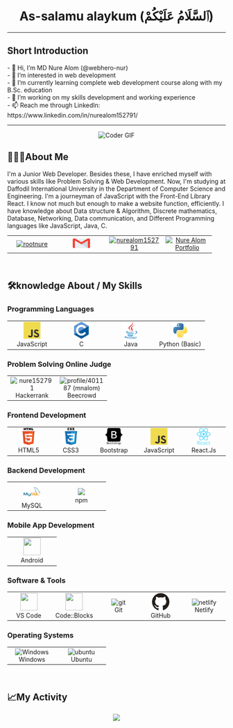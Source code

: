 <h1 align="center">As-salamu alaykum (ٱلسَّلَامُ عَلَيْكُمْ)</h1>
<hr />
<h2>Short Introduction</h2>
- 👋 Hi, I’m MD Nure Alom (@webhero-nur)<br />
- 👀 I’m interested in web development<br />
- 🌱 I’m currently learning complete web development course along with my B.Sc. education<br />
- 💞️ I’m working on my skills development and working experience<br />
- 📫 Reach me through LinkedIn: https://www.linkedin.com/in/nurealom152791/<br />
<hr />
<!---
webhero-nur/webhero-nur is a ✨ special ✨ repository because its `README.md` (this file) appears on your GitHub profile.
You can click the Preview link to take a look at your changes.
--->


<div align="center">
  <img src="https://media.giphy.com/media/SWoSkN6DxTszqIKEqv/giphy.gif" alt="Coder GIF" width="300px"/>
</div>

<h2>👨🏽‍💻About Me </h2>

<p>I'm a Junior Web Developer. Besides these, I have enriched myself with various skills like Problem Solving & Web Development. Now, I'm studying at Daffodil International University in the Department of Computer Science and Engineering. I'm a journeyman of JavaScript with the Front-End Library React. I know not much but enough to make a website function, efficiently. I have knowledge about Data structure & Algorithm, Discrete mathematics, Database, Networking, Data communication, and Different Programming languages like JavaScript, Java, C.</p>

<table>
  <tr >
    <td align="center" width="100">
      <a href="https://www.facebook.com/rootnure">
        <img src="https://raw.githubusercontent.com/rahuldkjain/github-profile-readme-generator/master/src/images/icons/Social/facebook.svg" alt="rootnure" height="30" width="40"/>
      </a>
    </td>
    <td align="center" width="100">
      <a href="mailto:nurealom522@gmail.com">
        <img src="https://github.com/SatYu26/SatYu26/blob/master/Assets/Gmail.svg" alt="nurealom522" height="30" width="40"/>
      </a>
    </td>
    <td align="center" width="100">
      <a href="https://www.linkedin.com/in/nurealom152791/">
        <img src="https://raw.githubusercontent.com/rahuldkjain/github-profile-readme-generator/master/src/images/icons/Social/linked-in-alt.svg" alt="nurealom152791" height="30" width="40" />
      </a>
    </td>
    <td align="center" width="100">
      <a href="https://webhero-nur.github.io/developer-portfolio/">
        <img src="https://img.icons8.com/bubbles/50/000000/web.png" alt="Nure Alom Portfolio" height="30" width="30"/>
      </a>
    </td>
  </tr>
</table>
<br>

<h2>🛠️knowledge About / My Skills</h2>

### Programming Languages

<table>
  <tr>
    <td align="center" width="100">
      <img src="https://raw.githubusercontent.com/devicons/devicon/master/icons/javascript/javascript-original.svg" alt="javascript" width="40" height="40"/>
      <br>JavaScript
    </td>
    <td align="center" width="100">
      <img src="https://raw.githubusercontent.com/devicons/devicon/master/icons/c/c-original.svg" alt="c" width="40" height="40"/>
      <br>C
    </td>
    <td align="center" width="100">
      <img src="https://raw.githubusercontent.com/devicons/devicon/master/icons/java/java-original.svg" alt="java" width="40" height="40"/>
      <br>Java
    </td>
    <td align="center" width="100">
      <img src="https://raw.githubusercontent.com/devicons/devicon/master/icons/python/python-original.svg" alt="python" width="40" height="40"/>
      <br>Python (Basic)
    </td>
  </tr>
</table>


### Problem Solving Online Judge

<table>
  <tr>
    <td align="center" width="100">
      <img src="https://raw.githubusercontent.com/rahuldkjain/github-profile-readme-generator/master/src/images/icons/Social/hackerrank.svg" alt="nure152791" height="30" width="40" />
      <br>Hackerrank
    </td>
    <td align="center" width="100">
      <img src="https://www.beecrowd.com.br/judge/img/5.0/logo-beecrowd.png" alt="profile/401187 (mnalom)" height="30" width="40" />
      <br>Beecrowd
    </td>
  </tr>
</table>

### Frontend Development

<table>
  <tr>
  <td align="center" width="100">
      <img src="https://raw.githubusercontent.com/devicons/devicon/master/icons/html5/html5-original-wordmark.svg" alt="html5" width="40" height="40"/>
      <br>HTML5
    </td>
    <td align="center" width="100">
      <img src="https://raw.githubusercontent.com/devicons/devicon/master/icons/css3/css3-original-wordmark.svg" alt="css3" width="40" height="40"/>
      <br>CSS3
    </td>
    <td align="center" width="100">
      <img src="https://raw.githubusercontent.com/devicons/devicon/master/icons/bootstrap/bootstrap-plain-wordmark.svg" alt="bootstrap" width="40" height="40" >
      <br>Bootstrap
    </td>
    <td align="center" width="100">
      <img src="https://raw.githubusercontent.com/devicons/devicon/master/icons/javascript/javascript-original.svg" alt="javascript" width="40" height="40"/>
      <br>JavaScript
    </td>
    <td align="center" width="100">
      <img src="https://raw.githubusercontent.com/devicons/devicon/master/icons/react/react-original-wordmark.svg" alt="react" width="40" height="40"/>
      <br>React.Js
    </td>
  </tr>
</table>

### Backend Development

<table>
  <tr>
    <td align="center" width="100">
      <img src="https://raw.githubusercontent.com/devicons/devicon/master/icons/mysql/mysql-original-wordmark.svg" alt="mysql" width="40" height="40"/>
      <br>MySQL
    </td>
    <td align="center" width="100">
      <img src="https://img.icons8.com/color/48/000000/npm.png"/>
      <br>npm
    </td>
  </tr>
</table>


### Mobile App Development

<table>
  <tr>
    <td align="center" width="100">
      <img src ='https://raw.githubusercontent.com/rahulbanerjee26/githubAboutMeGenerator/main/icons/android.svg'  width="40" height="40">
      <br>Android
    </td>
  </tr>
</table>


### Software & Tools

<table>
  <tr>
    <td align="center" width="100">
      <img src="https://img.icons8.com/color/48/4a90e2/visual-studio-code-2019.png" width="40" height="40"/>
      <br>VS Code
    </td>
    <td align="center" width="100">
      <img src="https://1.bp.blogspot.com/-h9D36wzWc1E/WRHtrvRXlyI/AAAAAAAABPI/3MGZ1bpRPTYYxFWOkV-QwsXzY9klH-84gCLcB/s400/code%2Bblock%2Blogo.jpg" width="40" height="40" />
      <br>Code::Blocks
    </td>
    <td align="center" width="100">
      <img src="https://www.vectorlogo.zone/logos/git-scm/git-scm-icon.svg" alt="git" width="40" height="40"/>
      <br>Git
    </td>
    <td align="center" width="100">
      <img src="https://raw.githubusercontent.com/github/explore/80688e429a7d4ef2fca1e82350fe8e3517d3494d/topics/github-api/github-api.png" alt="github" width="40" height="40"/>
      <br>GitHub
    </td>
    <td align="center" width="100">
      <img src="https://www.vectorlogo.zone/logos/netlify/netlify-icon.svg" alt="netlify" width="40" height="40"/>
      <br>Netlify
    </td>
  </tr>
</table>



### Operating Systems

<table>
  <tr>
    <td align="center" width="100">
      <img src="https://github.com/oHTGo/oHTGo/blob/main/images/windows.svg" alt="Windows" width="40" height="40"/>
      <br>Windows
    </td>
    <td align="center" width="100">
      <img src="https://seeklogo.com/images/U/ubuntu-logo-8FDEC6A07B-seeklogo.com.png" alt="ubuntu" width="40" height="40" />
      <br>Ubuntu
    </td>
  </tr>
</table>
<br>

<h2>📈My Activity</h2>

<div align="center">
    <a href="https://github.com/webhero-nur/">
      <img src="https://github-readme-streak-stats.herokuapp.com/?user=webhero-nur&theme=algolia&hide_border=true" width="49%"/>
    </a>
</div>
</div>
